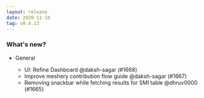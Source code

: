 ```yaml
---
layout: release
date: 2020-11-10
tag: v0.4.13
---
```


### What's new?

- General

  - UI: Refine Dashboard @daksh-sagar (#1668)
  - Improve meshery contribution flow guide @daksh-sagar (#1667)
  - Removing snackbar while fetching results for SMI table @dhruv0000 (#1665)
